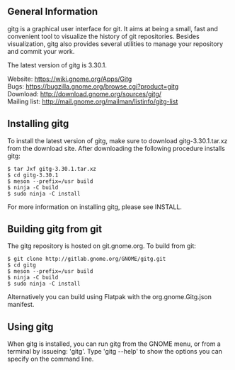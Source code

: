 ## General Information 
gitg is a graphical user interface for git. It aims at being a small,
fast and convenient tool to visualize the history of git repositories.
Besides visualization, gitg also provides several utilities to manage your
repository and commit your work.

The latest version of gitg is 3.30.1.

Website:      https://wiki.gnome.org/Apps/Gitg
<br/>
Bugs:         https://bugzilla.gnome.org/browse.cgi?product=gitg
<br/>
Download:     http://download.gnome.org/sources/gitg/
<br/>
Mailing list: http://mail.gnome.org/mailman/listinfo/gitg-list

## Installing gitg 
To install the latest version of gitg, make sure to download gitg-3.30.1.tar.xz
from the download site. After downloading the following procedure installs
gitg:

	$ tar Jxf gitg-3.30.1.tar.xz
	$ cd gitg-3.30.1
	$ meson --prefix=/usr build
	$ ninja -C build
	$ sudo ninja -C install

For more information on installing gitg, please see INSTALL.

## Building gitg from git 
The gitg repository is hosted on git.gnome.org. To build from git:

	$ git clone http://gitlab.gnome.org/GNOME/gitg.git
	$ cd gitg
	$ meson --prefix=/usr build
	$ ninja -C build
	$ sudo ninja -C install

Alternatively you can build using Flatpak with the org.gnome.Gitg.json manifest.

## Using gitg 
When gitg is installed, you can run gitg from the GNOME menu, or from a
terminal by issueing: 'gitg'. Type 'gitg --help' to show the options you can
specify on the command line.
